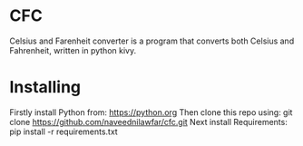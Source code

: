 # CFC
Celsius and Farenheit converter is a program that converts both Celsius and Fahrenheit, written in python kivy.


# Installing

Firstly install Python from:
        https://python.org
Then clone this repo using:
        git clone https://github.com/naveednilawfar/cfc.git
Next install Requirements:
        pip install -r requirements.txt

